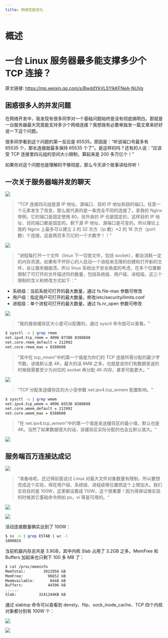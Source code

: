 ```yaml
---
title: 网络性能优化
---
```


# 概述


# 一台 Linux 服务器最多能支撑多少个 TCP 连接？

原文链接: https://mp.weixin.qq.com/s/BwddYkVLSYlkKFNeA-NUVg

## 困惑很多人的并发问题

在网络开发中，我发现有很多同学对一个基础问题始终是没有彻底搞明白。那就是一台服务器最大究竟能支持多少个网络连接？我想我有必要单独发一篇文章来好好说一下这个问题。

很多同学看到这个问题的第一反应是 65535。原因是：“听说端口号最多有 65535 个，那长连接就最多保持 65535 个了”。是这样的吗？还有的人说：“应该受 TCP 连接里四元组的空间大小限制，算起来是 200 多万亿个！”

如果你对这个问题也是理解的不够彻底，那么今天讲个故事讲给你听！

## 一次关于服务器端并发的聊天

![](https://notes-learning.oss-cn-beijing.aliyuncs.com/dzqw9g/1623916595417-6a1934cd-4209-42b2-b62d-4f1f455f033e.webp)

> "TCP 连接四元组是源 IP 地址、源端口、目的 IP 地址和目的端口。任意一个元素发生了改变，那么就代表的是一条完全不同的连接了。拿我的 Nginx 举例，它的端口是固定使用 80。另外我的 IP 也是固定的，这样目的 IP 地址、目的端口都是固定的。剩下源 IP 地址、源端口是可变的。所以理论上我的 Nginx 上最多可以建立 2 的 32 次方（ip 数）×2 的 16 次方（port 数）个连接。这是两百多万亿的一个大数字！！"

![](https://notes-learning.oss-cn-beijing.aliyuncs.com/dzqw9g/1623916595228-a7ffc123-26fd-4ebe-aae0-278aab15d412.webp)

> "进程每打开一个文件（linux 下一切皆文件，包括 socket），都会消耗一定的内存资源。如果有不怀好心的人启动一个进程来无限的创建和打开新的文件，会让服务器崩溃。所以 linux 系统出于安全角度的考虑，在多个位置都限制了可打开的文件描述符的数量，包括系统级、用户级、进程级。这三个限制的含义和修改方式如下："

- 系统级：当前系统可打开的最大数量，通过 fs.file-max 参数可修改
- 用户级：指定用户可打开的最大数量，修改/etc/security/limits.conf
- 进程级：单个进程可打开的最大数量，通过 fs.nr_open 参数可修改

![](https://notes-learning.oss-cn-beijing.aliyuncs.com/dzqw9g/1623916595289-e55c6cb4-0cd3-4e62-ba07-f25d31738a93.webp)

> "我的接收缓存区大小是可以配置的，通过 sysctl 命令就可以查看。"

```bash
$ sysctl -a | grep rmem
net.ipv4.tcp_rmem = 4096 87380 8388608
net.core.rmem_default = 212992
net.core.rmem_max = 8388608
```

> "其中在 tcp_rmem"中的第一个值是为你们的 TCP 连接所需分配的最少字节数。该值默认是 4K，最大的话 8MB 之多。也就是说你们有数据发送的时候我需要至少为对应的 socket 再分配 4K 内存，甚至可能更大。"

![](https://notes-learning.oss-cn-beijing.aliyuncs.com/dzqw9g/1623916595216-ccd84846-b2b3-4024-bbd2-615d1e3e280f.png)

> "TCP 分配发送缓存区的大小受参数 net.ipv4.tcp_wmem 配置影响。"

```bash
$ sysctl -a | grep wmem
net.ipv4.tcp_wmem = 4096 65536 8388608
net.core.wmem_default = 212992
net.core.wmem_max = 8388608
```

> "在 net.ipv4.tcp_wmem"中的第一个值是发送缓存区的最小值，默认也是 4K。当然了如果数据很大的话，该缓存区实际分配的也会比默认值大。"

![](https://notes-learning.oss-cn-beijing.aliyuncs.com/dzqw9g/1623916595282-77a36d76-26b0-4f8e-9b5c-d1547c5ea9e9.webp)

## 服务端百万连接达成记

![](https://notes-learning.oss-cn-beijing.aliyuncs.com/dzqw9g/1623916595444-0f303b1b-4f33-4a0e-8d82-364c574c74e7.png)

> “准备啥呢，还记得前面说过 Linux 对最大文件对象数量有限制，所以要想完成这个实验，得在用户级、系统级、进程级等位置把这个上限加大。我们实验目的是 100W，这里都设置成 110W，这个很重要！因为得保证做实验的时候其它基础命令例如 ps，vi 等是可用的。“

![](https://notes-learning.oss-cn-beijing.aliyuncs.com/dzqw9g/1623916595250-8062dc1b-fbea-4a75-84ac-2fcf130aefc1.png)

![](https://notes-learning.oss-cn-beijing.aliyuncs.com/dzqw9g/1623916595345-2df3bf61-7fcd-46a6-bbb6-c1329148546c.png)

活动连接数量确实达到了 100W：

```bash
$ ss -n | grep ESTAB | wc -l
1000024
```

当前机器内存总共是 3.9GB，其中内核 Slab 占用了 3.2GB 之多。MemFree 和 Buffers 加起来也只剩下 100 多 MB 了：

```bash
$ cat /proc/meminfo
MemTotal:        3922956 kB
MemFree:           96652 kB
MemAvailable:       6448 kB
Buffers:           44396 kB
......
Slab:          3241244KB kB
```

通过 slabtop 命令可以查看到 densty、flip、sock_inode_cache、TCP 四个内核对象都分别有 100W 个：

![](https://notes-learning.oss-cn-beijing.aliyuncs.com/dzqw9g/1623916595455-641be971-3832-4c18-bc3b-fddc72e78e31.png)

![](https://notes-learning.oss-cn-beijing.aliyuncs.com/dzqw9g/1623916595263-15e8790c-b344-4afe-b28c-b7fadfd07f32.png)




